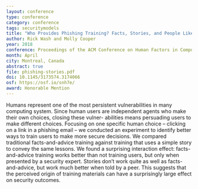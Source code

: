 ```yaml
---
layout: conference
type: conference
category: conference
tags: securitymodels
title: "Who Provides Phishing Training? Facts, Stories, and People Like Me"
author: Rick Wash and Molly Cooper
year: 2018
conference: Proceedings of the ACM Conference on Human Factors in Computing (CHI)
month: April
city: Montreal, Canada
abstract: true
file: phishing-stories.pdf
doi: 10.1145/3173574.3174066
osf: https://osf.io/snh7e/
award: Honorable Mention
---
```


<!-- 
file: ""
acmdl: 
doi: 
osf: 
 -->

Humans represent one of the most persistent vulnerabilities in many computing system. Since human users are independent agents who make their own choices, closing these vulner- abilities means persuading users to make different choices. Focusing on one specific human choice – clicking on a link in a phishing email – we conducted an experiment to identify better ways to train users to make more secure decisions. We compared traditional facts-and-advice training against training that uses a simple story to convey the same lessons. We found a surprising interaction effect: facts-and-advice training works better than not training users, but only when presented by a security expert. Stories don’t work quite as well as facts-and-advice, but work much better when told by a peer. This suggests that the perceived origin of training materials can have a surprisingly large effect on security outcomes.
